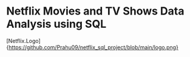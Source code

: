 # Netflix Movies and TV Shows Data Analysis using SQL

[Netflix.Logo]{https://github.com/Prahu09/netflix_sql_project/blob/main/logo.png}
